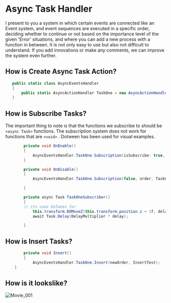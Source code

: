 # Async Task Handler

I present to you a system in which certain events are connected like an Event system, 
and event sequences are executed in a specific order, deciding whether to continue or not based on the importance level of the given 'Error' situations,
and where you can add a new process with a function in between. It is not only easy to use but also not difficult to understand. 
If you add innovations or make any comments, we can improve the system even further.

 ## How is Create Async Task Action?
 ```c#
	public static class AsyncEventsHandler
	{
		public static AsyncActionHandler TaskOne = new AsyncActionHandler();
	} 
 ```
## How is Subscribe Tasks?
The important thing to note is that the functions we subscribe to should be `<async Task>`  functions. The subscription system does not work for functions that are `<void>` .
Dotween has been used for visual examples.
```c#
        private void OnEnable()
        {
            AsyncEventsHandler.TaskOne.Subscription(isSubscribe: true, order: order, action: TaskOneSubscriber,isImportant: false);
        }

        private void OnDisable()
        {
            AsyncEventsHandler.TaskOne.Subscription(false, order, TaskOneSubscriber, false);

        }

        private async Task TaskOneSubscriber()
        {
	    // its uses DoTween for 
            this.transform.DOMoveZ(this.transform.position.z + 1f, delay);
            await Task.Delay(DelayMultiplier * delay);

        }
```
## How is Insert Tasks?
```c#
        private void Insert()
        {
            AsyncEventsHandler.TaskOne.Insert(newOrder, InsertTest);
	}
```
## How is it lookslike?
![Movie_001](https://github.com/Battal98/AsyncTaskHandler/assets/68375602/a6d18c52-ccae-4d28-a151-656765b5dc3e)
